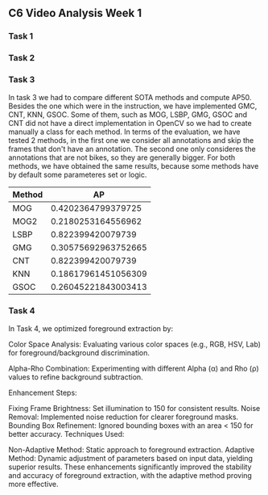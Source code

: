 ## C6 Video Analysis Week 1 

### Task 1
### Task 2

### Task 3

In task 3 we had to compare different SOTA methods and compute AP50. Besides the one which were in the instruction, we have implemented GMC, CNT, KNN, GSOC. Some of them, such as MOG, LSBP, GMG, GSOC and CNT did not have a direct implementation in OpenCV so we had to create manually a class for each method. In terms of the evaluation, we have tested 2 methods, in the first one we consider all annotations and skip the frames that don't have an annotation. The second one only consideres the annotations that are not bikes, so they are generally bigger. For both methods, we have obtained the same results, because some methods have by default some parameteres set or logic. 

| Method | AP                   |
|--------|----------------------|
| MOG    | 0.4202364799379725  |
| MOG2   | 0.2180253164556962  |
| LSBP   | 0.822399420079739   |
| GMG    | 0.30575692963752665 |
| CNT    | 0.822399420079739   |
| KNN    | 0.18617961451056309 |
| GSOC   | 0.26045221843003413 |



### Task 4
In Task 4, we optimized foreground extraction by:

Color Space Analysis: Evaluating various color spaces (e.g., RGB, HSV, Lab) for foreground/background discrimination.

Alpha-Rho Combination: Experimenting with different Alpha (α) and Rho (ρ) values to refine background subtraction.

Enhancement Steps:

Fixing Frame Brightness: Set illumination to 150 for consistent results.
Noise Removal: Implemented noise reduction for clearer foreground masks.
Bounding Box Refinement: Ignored bounding boxes with an area < 150 for better accuracy.
Techniques Used:

Non-Adaptive Method: Static approach to foreground extraction.
Adaptive Method: Dynamic adjustment of parameters based on input data, yielding superior results.
These enhancements significantly improved the stability and accuracy of foreground extraction, with the adaptive method proving more effective.

